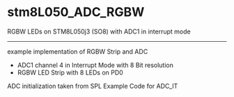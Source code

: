 # stm8L050_ADC_RGBW
RGBW LEDs on STM8L050j3 (SO8) with ADC1 in interrupt mode

---

example implementation of RGBW Strip and ADC

- ADC1 channel 4 in Interrupt Mode with 8 Bit resolution
- RGBW LED Strip with 8 LEDs on PD0

ADC initialization taken from SPL Example Code for ADC_IT




